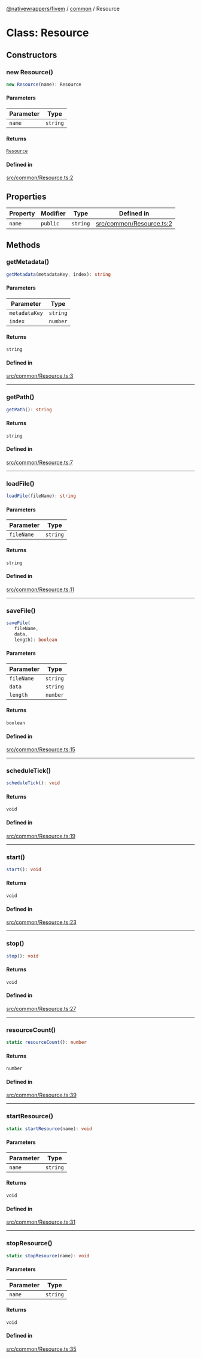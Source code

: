 [@nativewrappers/fivem](../../README.md) / [common](../README.md) / Resource

# Class: Resource

## Constructors

### new Resource()

```ts
new Resource(name): Resource
```

#### Parameters

| Parameter | Type |
| ------ | ------ |
| `name` | `string` |

#### Returns

[`Resource`](Resource.md)

#### Defined in

[src/common/Resource.ts:2](https://github.com/nativewrappers/fivem/blob/631c6d86e9569591c88ce277255e6c3e13e943cb/src/common/Resource.ts#L2)

## Properties

| Property | Modifier | Type | Defined in |
| ------ | ------ | ------ | ------ |
| `name` | `public` | `string` | [src/common/Resource.ts:2](https://github.com/nativewrappers/fivem/blob/631c6d86e9569591c88ce277255e6c3e13e943cb/src/common/Resource.ts#L2) |

## Methods

### getMetadata()

```ts
getMetadata(metadataKey, index): string
```

#### Parameters

| Parameter | Type |
| ------ | ------ |
| `metadataKey` | `string` |
| `index` | `number` |

#### Returns

`string`

#### Defined in

[src/common/Resource.ts:3](https://github.com/nativewrappers/fivem/blob/631c6d86e9569591c88ce277255e6c3e13e943cb/src/common/Resource.ts#L3)

***

### getPath()

```ts
getPath(): string
```

#### Returns

`string`

#### Defined in

[src/common/Resource.ts:7](https://github.com/nativewrappers/fivem/blob/631c6d86e9569591c88ce277255e6c3e13e943cb/src/common/Resource.ts#L7)

***

### loadFile()

```ts
loadFile(fileName): string
```

#### Parameters

| Parameter | Type |
| ------ | ------ |
| `fileName` | `string` |

#### Returns

`string`

#### Defined in

[src/common/Resource.ts:11](https://github.com/nativewrappers/fivem/blob/631c6d86e9569591c88ce277255e6c3e13e943cb/src/common/Resource.ts#L11)

***

### saveFile()

```ts
saveFile(
   fileName, 
   data, 
   length): boolean
```

#### Parameters

| Parameter | Type |
| ------ | ------ |
| `fileName` | `string` |
| `data` | `string` |
| `length` | `number` |

#### Returns

`boolean`

#### Defined in

[src/common/Resource.ts:15](https://github.com/nativewrappers/fivem/blob/631c6d86e9569591c88ce277255e6c3e13e943cb/src/common/Resource.ts#L15)

***

### scheduleTick()

```ts
scheduleTick(): void
```

#### Returns

`void`

#### Defined in

[src/common/Resource.ts:19](https://github.com/nativewrappers/fivem/blob/631c6d86e9569591c88ce277255e6c3e13e943cb/src/common/Resource.ts#L19)

***

### start()

```ts
start(): void
```

#### Returns

`void`

#### Defined in

[src/common/Resource.ts:23](https://github.com/nativewrappers/fivem/blob/631c6d86e9569591c88ce277255e6c3e13e943cb/src/common/Resource.ts#L23)

***

### stop()

```ts
stop(): void
```

#### Returns

`void`

#### Defined in

[src/common/Resource.ts:27](https://github.com/nativewrappers/fivem/blob/631c6d86e9569591c88ce277255e6c3e13e943cb/src/common/Resource.ts#L27)

***

### resourceCount()

```ts
static resourceCount(): number
```

#### Returns

`number`

#### Defined in

[src/common/Resource.ts:39](https://github.com/nativewrappers/fivem/blob/631c6d86e9569591c88ce277255e6c3e13e943cb/src/common/Resource.ts#L39)

***

### startResource()

```ts
static startResource(name): void
```

#### Parameters

| Parameter | Type |
| ------ | ------ |
| `name` | `string` |

#### Returns

`void`

#### Defined in

[src/common/Resource.ts:31](https://github.com/nativewrappers/fivem/blob/631c6d86e9569591c88ce277255e6c3e13e943cb/src/common/Resource.ts#L31)

***

### stopResource()

```ts
static stopResource(name): void
```

#### Parameters

| Parameter | Type |
| ------ | ------ |
| `name` | `string` |

#### Returns

`void`

#### Defined in

[src/common/Resource.ts:35](https://github.com/nativewrappers/fivem/blob/631c6d86e9569591c88ce277255e6c3e13e943cb/src/common/Resource.ts#L35)
